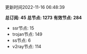 更新时间2022-11-16 06:48:39

**总订阅: 45**
**总节点: 1273**
**有效节点: 284**
- ssr节点: 15
- trojan节点: 149
- ss节点: 6
- v2ray节点: 114
